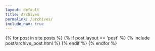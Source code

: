 ```yaml
---
layout: default
title: Archives
permalink: /archives/
include_nav: true
---
```


<div class="archives" itemscope itemtype="http://schema.org/Blog">
{% for post in site.posts %}
{% if post.layout == 'post' %}
	{% include post/archive_post.html %}
{% endif %}
{% endfor %}
  </ul>
</div>